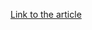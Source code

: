 [Link to the article](https://embracethered.com/blog/posts/2020/shadowbunny-virtual-machine-red-teaming-technique/)
